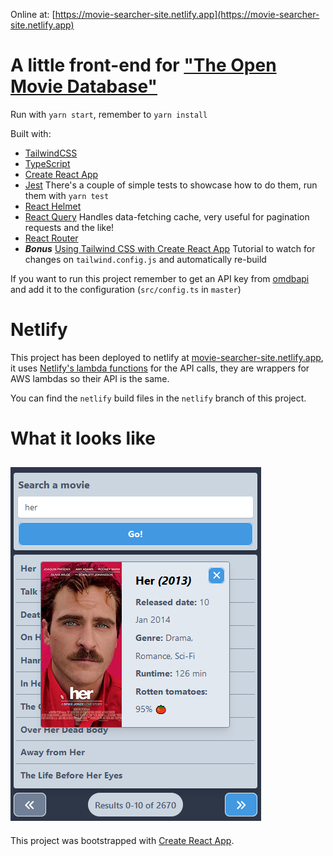 
Online at: [https://movie-searcher-site.netlify.app](https://movie-searcher-site.netlify.app)


# A little front-end for ["The Open Movie Database"](http://www.omdbapi.com/) 


Run with `yarn start`, remember to `yarn install`

Built with:

* [TailwindCSS](https://tailwindcss.com/)
* [TypeScript](https://www.typescriptlang.org/)
* [Create React App](https://create-react-app.dev/)
* [Jest](https://jestjs.io/) There's a couple of simple tests to showcase how to do them, run them with `yarn test`
* [React Helmet](https://github.com/nfl/react-helmet)
* [React Query](https://react-query.tanstack.com/) Handles data-fetching cache, very useful for pagination requests and the like!
* [React Router](https://reactrouter.com/)
* ***Bonus*** [Using Tailwind CSS with Create React App](https://daveceddia.com/tailwind-create-react-app/) Tutorial to watch for changes on `tailwind.config.js` and automatically re-build

If you want to run this project remember to get an API key from [omdbapi](http://www.omdbapi.com/) and add it to the configuration (`src/config.ts` in `master`)

# Netlify

This project has been deployed to netlify at [movie-searcher-site.netlify.app](https://movie-searcher-site.netlify.app), it uses [Netlify's lambda functions](https://www.netlify.com/products/functions/) for the API calls, they are wrappers for AWS lambdas so their API is the same.

You can find the `netlify` build files in the `netlify` branch of this project.

# What it looks like

![screenshot of program](/public/screenshot.png)
---

This project was bootstrapped with [Create React App](https://github.com/facebook/create-react-app).
